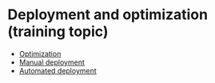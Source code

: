 # Deployment and optimization (training topic)



- [Optimization](Optimization)
- [Manual deployment](ManualDeployment)
- [Automated deployment](AutomatedDeployment)